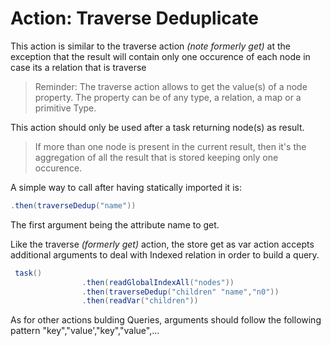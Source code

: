 # Action: Traverse Deduplicate

This action is similar to the traverse action *(note formerly get)* at the exception that the result will contain only one occurence of each node in case its a relation that is traverse

>Reminder:
The traverse action allows to get the value(s) of a node property. The property can be of any type, a relation, a map or a primitive Type.

This action should only be used after a task returning node(s) as result.
>If more than one node is present in the current result, then it's the aggregation of all the result that is stored keeping only one occurence.

A simple way to call after having statically imported it is:

``` java
.then(traverseDedup("name"))
```
The first argument being the attribute name to get.



Like the traverse *(formerly get)* action, the store get as var action accepts additional arguments to deal with Indexed relation in order to build a query.

``` java
 task()
                .then(readGlobalIndexAll("nodes"))
                .then(traverseDedup("children" "name","n0"))
                .then(readVar("children"))
```

As for other actions bulding Queries, arguments should follow the following pattern "key","value',"key","value",...


